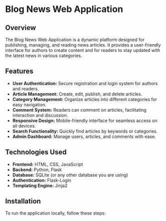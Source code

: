 # Blog News Web Application

## Overview

The Blog News Web Application is a dynamic platform designed for publishing, managing, and reading news articles. It provides a user-friendly interface for authors to create content and for readers to stay updated with the latest news in various categories.

## Features

- **User Authentication:** Secure registration and login system for authors and readers.
- **Article Management:** Create, edit, publish, and delete articles.
- **Category Management:** Organize articles into different categories for easy navigation.
- **Comment System:** Readers can comment on articles, facilitating interaction and discussion.
- **Responsive Design:** Mobile-friendly interface for seamless access on all devices.
- **Search Functionality:** Quickly find articles by keywords or categories.
- **Admin Dashboard:** Manage users, articles, and comments with ease.

## Technologies Used

- **Frontend:** HTML, CSS, JavaScript
- **Backend:** Python, Flask
- **Database:** SQLite (or any other database you are using)
- **Authentication:** Flask-Login
- **Templating Engine:** Jinja2

## Installation

To run the application locally, follow these steps:


